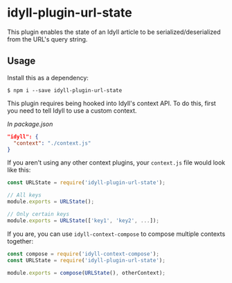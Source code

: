 # idyll-plugin-url-state

This plugin enables the state of an Idyll article to be serialized/deserialized from the URL's query string.


## Usage

Install this as a dependency:

```
$ npm i --save idyll-plugin-url-state
```

This plugin requires being hooked into Idyll's context API. To do this, first you need to tell Idyll to use a custom context.

*In package.json*

```json
"idyll": {
  "context": "./context.js"
}
```

If you aren't using any other context plugins, your `context.js` file would look like this:

```js
const URLState = require('idyll-plugin-url-state');

// All keys
module.exports = URLState();

// Only certain keys
module.exports = URLState(['key1', 'key2', ...]);
```

If you are, you can use `idyll-context-compose` to compose multiple contexts together:



```js
const compose = require('idyll-context-compose');
const URLState = require('idyll-plugin-url-state');

module.exports = compose(URLState(), otherContext);
```


